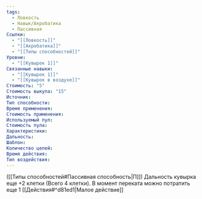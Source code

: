 ```yaml
---
tags:
  - Ловкость
  - Навык/Акробатика
  - Пассивная
Ссылки:
  - "[[Ловкость]]"
  - "[[Акробатика]]"
  - "[[Типы способностей]]"
Уровни:
  - "[[Кувырок 1]]"
Связанные навыки:
  - "[[Кувырок 1]]"
  - "[[Кувырок в воздухе]]"
Стоимость: "5"
Стоимость выкупа: "15"
Источник:
Тип способности:
Время применения:
Стоимость применения:
Используемый пул:
Стоимость пула:
Характеристики:
Дальность:
Шаблон:
Количество целей:
Время действия:
Тип воздействия:
---
```

([[Типы способностей#Пассивная способность|П]]) Дальность кувырка еще +2 клетки (Всего 4 клетки). В момент переката можно потратить еще 1 [[Действия#^d81ed1|Малое действие]]